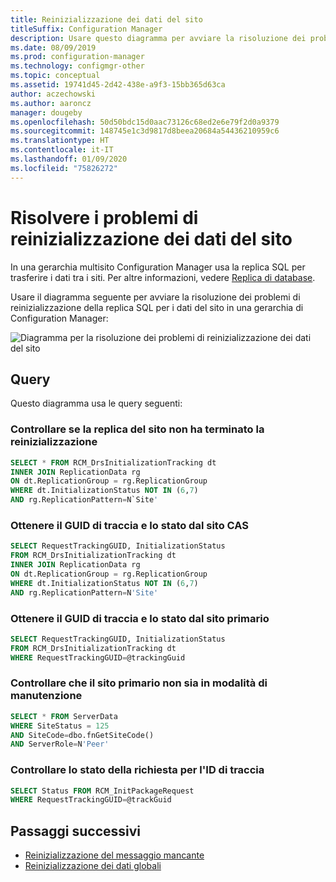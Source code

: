 ```yaml
---
title: Reinizializzazione dei dati del sito
titleSuffix: Configuration Manager
description: Usare questo diagramma per avviare la risoluzione dei problemi di reinizializzazione della replica SQL per i dati del sito in una gerarchia di Configuration Manager
ms.date: 08/09/2019
ms.prod: configuration-manager
ms.technology: configmgr-other
ms.topic: conceptual
ms.assetid: 19741d45-2d42-438e-a9f3-15bb365d63ca
author: aczechowski
ms.author: aaroncz
manager: dougeby
ms.openlocfilehash: 50d50bdc15d0aac73126c68ed2e6e79f2d0a9379
ms.sourcegitcommit: 148745e1c3d9817d8beea20684a54436210959c6
ms.translationtype: HT
ms.contentlocale: it-IT
ms.lasthandoff: 01/09/2020
ms.locfileid: "75826272"
---
```

# <a name="troubleshoot-site-data-reinit"></a>Risolvere i problemi di reinizializzazione dei dati del sito

In una gerarchia multisito Configuration Manager usa la replica SQL per trasferire i dati tra i siti. Per altre informazioni, vedere [Replica di database](/sccm/core/plan-design/hierarchy/database-replication).

Usare il diagramma seguente per avviare la risoluzione dei problemi di reinizializzazione della replica SQL per i dati del sito in una gerarchia di Configuration Manager:

![Diagramma per la risoluzione dei problemi di reinizializzazione dei dati del sito](media/site-data-reinit.svg)

## <a name="queries"></a>Query

Questo diagramma usa le query seguenti:

### <a name="check-if-site-replication-hasnt-finished-reinit"></a>Controllare se la replica del sito non ha terminato la reinizializzazione

```sql
SELECT * FROM RCM_DrsInitializationTracking dt
INNER JOIN ReplicationData rg
ON dt.ReplicationGroup = rg.ReplicationGroup
WHERE dt.InitializationStatus NOT IN (6,7)
AND rg.ReplicationPattern=N`Site'
```

### <a name="get-the-trackingguid--status-from-the-cas"></a>Ottenere il GUID di traccia e lo stato dal sito CAS

```sql
SELECT RequestTrackingGUID, InitializationStatus
FROM RCM_DrsInitializationTracking dt
INNER JOIN ReplicationData rg
ON dt.ReplicationGroup = rg.ReplicationGroup
WHERE dt.InitializationStatus NOT IN (6,7)
AND rg.ReplicationPattern=N'Site'
```

### <a name="get-the-trackingguid--status-from-the-primary-site"></a>Ottenere il GUID di traccia e lo stato dal sito primario

```sql
SELECT RequestTrackingGUID, InitializationStatus
FROM RCM_DrsInitializationTracking dt
WHERE RequestTrackingGUID=@trackingGuid
```

### <a name="check-primary-site-isnt-in-maintenance-mode"></a>Controllare che il sito primario non sia in modalità di manutenzione

```sql
SELECT * FROM ServerData
WHERE SiteStatus = 125
AND SiteCode=dbo.fnGetSiteCode()
AND ServerRole=N'Peer'
```

### <a name="check-request-status-for-the-tracking-id"></a>Controllare lo stato della richiesta per l'ID di traccia

```sql
SELECT Status FROM RCM_InitPackageRequest
WHERE RequestTrackingGUID=@trackGuid
```

## <a name="next-steps"></a>Passaggi successivi

- [Reinizializzazione del messaggio mancante](/sccm/core/servers/manage/replication/reinit-missing-message)
- [Reinizializzazione dei dati globali](/sccm/core/servers/manage/replication/global-data-reinit)
